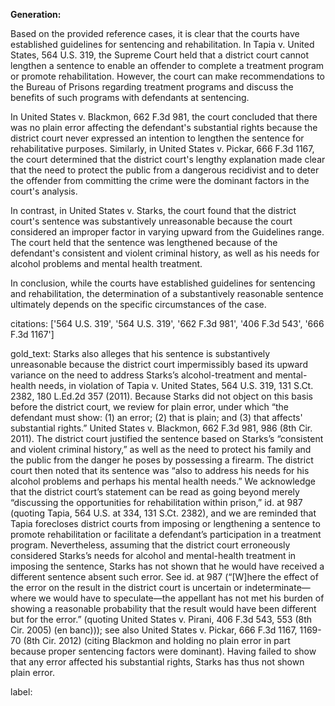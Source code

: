 **Generation:**

 <answer>
Based on the provided reference cases, it is clear that the courts have established guidelines for sentencing and rehabilitation. In Tapia v. United States, 564 U.S. 319, the Supreme Court held that a district court cannot lengthen a sentence to enable an offender to complete a treatment program or promote rehabilitation. However, the court can make recommendations to the Bureau of Prisons regarding treatment programs and discuss the benefits of such programs with defendants at sentencing.

In United States v. Blackmon, 662 F.3d 981, the court concluded that there was no plain error affecting the defendant's substantial rights because the district court never expressed an intention to lengthen the sentence for rehabilitative purposes. Similarly, in United States v. Pickar, 666 F.3d 1167, the court determined that the district court's lengthy explanation made clear that the need to protect the public from a dangerous recidivist and to deter the offender from committing the crime were the dominant factors in the court's analysis.

In contrast, in United States v. Starks, the court found that the district court's sentence was substantively unreasonable because the court considered an improper factor in varying upward from the Guidelines range. The court held that the sentence was lengthened because of the defendant's consistent and violent criminal history, as well as his needs for alcohol problems and mental health treatment.

In conclusion, while the courts have established guidelines for sentencing and rehabilitation, the determination of a substantively reasonable sentence ultimately depends on the specific circumstances of the case. <answer>

citations: ['564 U.S. 319', '564 U.S. 319', '662 F.3d 981', '406 F.3d 543', '666 F.3d 1167']

gold_text: Starks also alleges that his sentence is substantively unreasonable because the district court impermissibly based its upward variance on the need to address Starks’s alcohol-treatment and mental-health needs, in violation of Tapia v. United States, 564 U.S. 319, 131 S.Ct. 2382, 180 L.Ed.2d 357 (2011). Because Starks did not object on this basis before the district court, we review for plain error, under which “the defendant must show: (1) an error; (2) that is plain; and (3) that affects' substantial rights.” United States v. Blackmon, 662 F.3d 981, 986 (8th Cir. 2011). The district court justified the sentence based on Starks’s “consistent and violent criminal history,” as well as the need to protect his family and the public from the danger he poses by possessing a firearm. The district court then noted that its sentence was “also to address his needs for his alcohol problems and perhaps his mental health needs.” We acknowledge that the district court’s statement can be read as going beyond merely “discussing the opportunities for rehabilitation within prison,” id. at 987 (quoting Tapia, 564 U.S. at 334, 131 S.Ct. 2382), and we are reminded that Tapia forecloses district courts from imposing or lengthening a sentence to promote rehabilitation or facilitate a defendant’s participation in a treatment program. Nevertheless, assuming that the district court erroneously considered Starks’s needs for alcohol and mental-health treatment in imposing the sentence, Starks has not shown that he would have received a different sentence absent such error. See id. at 987 (“[W]here the effect of the error on the result in the district court is uncertain or indeterminate—where we would have to speculate—the appellant has not met his burden of showing a reasonable probability that the result would have been different but for the error.” (quoting United States v. Pirani, 406 F.3d 543, 553 (8th Cir. 2005) (en banc))); see also United States v. Pickar, 666 F.3d 1167, 1169-70 (8th Cir. 2012) (citing Blackmon and holding no plain error in part because proper sentencing factors were dominant). Having failed to show that any error affected his substantial rights, Starks has thus not shown plain error.

label: 